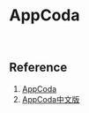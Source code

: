 # AppCoda

<br  />

Reference
--------------

1. [AppCoda](http://www.appcoda.com)
2. [AppCoda中文版](http://www.appcoda.com.tw)







